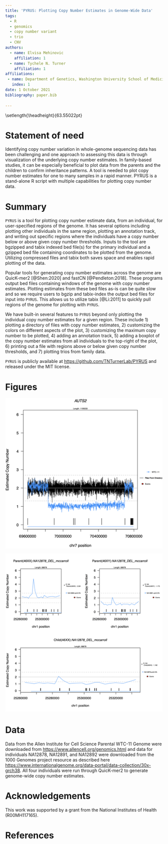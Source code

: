 ```yaml
---
title: 'PYRUS: Plotting Copy Number Estimates in Genome-Wide Data'
tags:
  - R
  - genomics
  - copy number variant
  - trio
  - CNV
authors:
  - name: Elvisa Mehinovic
    affiliation: 1
  - name: Tychele N. Turner
    affiliation: 1
affiliations:
 - name: Department of Genetics, Washington University School of Medicine, St. Louis, MO 63110, USA
   index: 1
date: 1 October 2021
bibliography: paper.bib

---
```

\setlength{\headheight}{63.55022pt}


# Statement of need

Identifying copy number variation in whole-genome sequencing data has been
challenging and one approach to assessing this data is through visualization of
the underlying copy number estimates. In family-based studies, it can be 
especially beneficial to plot data from the parents and the children to confirm
inheritance patterns. A tool is needed to plot copy number estimates for 
one to many samples in a rapid manner. PYRUS is a stand-alone R script
with multiple capabilities for plotting copy number data.

# Summary

`PYRUS` is a tool for plotting copy number estimate data, from an individual, 
for user-specified regions of the genome. It has several options including 
plotting other individuals in the same region, plotting an annotation track, 
and writing out specific regions where the individuals have a copy number 
below or above given copy number thresholds. Inputs to the tool are 
bgzipped and tabix indexed bed file(s) for the primary individual and 
a gzipped bed file containing coordinates to be plotted from the genome.
Utilizing compressed files and tabix both saves space and enables rapid
plotting of the data. 

Popular tools for generating copy number estimates across the genome are 
QuicK-mer2 [@Shen:2020] and fastCN [@Pendleton:2018]. These programs
output bed files containing windows of the genome with copy number estimates.
Plotting estimates from these bed files as-is can be quite slow and so we require 
users to bgzip and tabix-index the output bed files for input into `PYRUS`. This 
allows us to utilize tabix [@Li:2011] to quickly pull regions of the genome for 
plotting with `PYRUS`.

We have built-in several features to `PYRUS` beyond only plotting the individual
copy number estimates for a given region. These include 1) plotting a directory
of files with copy number estimates, 2) customizing the colors on different aspects
of the plot, 3) customizing the maximum copy number to be plotted, 4) adding an
annotation track, 5) adding a boxplot of the copy number estimates from all 
individuals to the top-right of the plot, 6) printing out a file with regions above or 
below given copy number thresholds, and 7) plotting trios from family data.

`PYRUS` is publicly available at https://github.com/TNTurnerLab/PYRUS and 
released under the MIT license.

# Figures

![Fig.1: Example plot of CNV in the AUTS2 gene, within individual WTC-11, alongside a directory of files and an exon annotation track.](AUTS2_Sample_Directory.png) 

![Fig.1: Example plot of a trio from family data with the addition of an exon annotation track.](Trio_family_Deletion_Example.png) 

# Data
Data from the Allen Institute for Cell Science Parental WTC-11 Genome were downloaded 
from https://www.allencell.org/genomics.html and data for individuals NA12878, NA12891,
and NA12892 were downloaded from the 1000 Genomes project resource as described here
https://www.internationalgenome.org/data-portal/data-collection/30x-grch38. All four 
individuals were run through QuicK-mer2 to generate genome-wide copy number estimates. 

# Acknowledgements

This work was supported by a grant from the National Institutes of Health (R00MH117165).

# References
